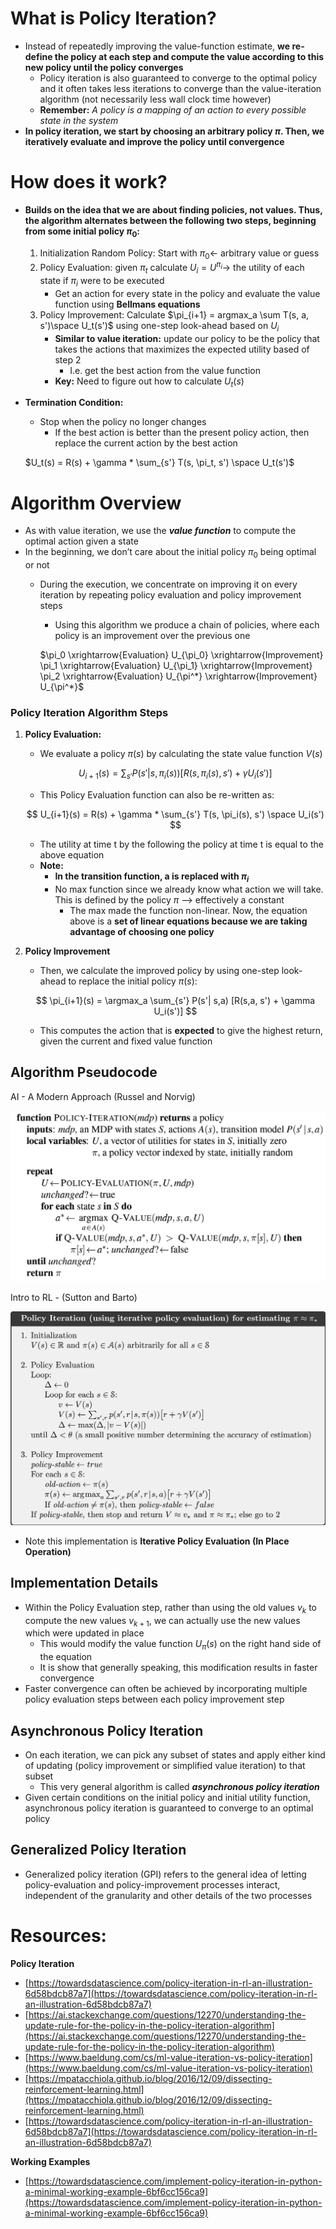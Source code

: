 # What is Policy Iteration?

- Instead of repeatedly improving the value-function estimate, **we re-define the policy at each step and compute the value according to this new policy until the policy converges**
    - Policy iteration is also guaranteed to converge to the optimal policy and it often takes less iterations to converge than the value-iteration algorithm (not necessarily less wall clock time however)
    - **Remember:** *A policy is a mapping of an action to every possible state in the system*
- **In policy iteration, we start by choosing an arbitrary policy $\pi$. Then, we iteratively evaluate and improve the policy until convergence**

# How does it work?

- **Builds on the idea that we are about finding policies, not values. Thus, the algorithm alternates between the following two steps, beginning from some initial policy $\pi_0$:**
    1. Initialization Random Policy: Start with $\pi_0 \leftarrow$  arbitrary value or guess
    2. Policy Evaluation: given $\pi_t$ calculate $U_i = U^{\pi_i} \rightarrow$ the utility of each state if $\pi_i$ were to be executed
        - Get an action for every state in the policy and evaluate the value function using **Bellmans equations**
    3. Policy Improvement: Calculate $\pi_{i+1} = argmax_a \sum T(s, a, s')\space U_t(s')$ using one-step look-ahead based on $U_i$
        - **Similar to value iteration:** update our policy to be the policy that takes the actions that maximizes the expected utility based of step 2
            - I.e. get the best action from the value function
        - **Key:** Need to figure out how to calculate $U_t(s)$
- **Termination Condition:**
    - Stop when the policy no longer changes
        - If the best action is better than the present policy action, then replace the current action by the best action

    $U_t(s) = R(s) + \gamma * \sum_{s'} T(s, \pi_t, s') \space U_t(s')$


# Algorithm Overview

- As with value iteration, we use the ***value function*** to compute the optimal action given a state
- In the beginning, we don’t care about the initial policy $\pi_0$ being optimal or not
    - During the execution, we concentrate on improving it on every iteration by repeating policy evaluation and policy improvement steps
        - Using this algorithm we produce a chain of policies, where each policy is an improvement over the previous one

         $\pi_0 \xrightarrow{Evaluation} U_{\pi_0} \xrightarrow{Improvement}    \pi_1 \xrightarrow{Evaluation} U_{\pi_1} \xrightarrow{Improvement} \pi_2 \xrightarrow{Evaluation} U_{\pi^*} \xrightarrow{Improvement} U_{\pi^*}$


### Policy Iteration Algorithm Steps

1. **Policy Evaluation:**
    - We evaluate a policy $\pi(s)$ by calculating the state value function $V(s)$

    $$
    U_{i+1}(s) = \sum_{s'} P(s'| s, \pi_i(s))[R(s, \pi_i(s), s') + \gamma U_i(s')]
    $$

    - This Policy Evaluation function can also be re-written as:

    $$
    U_{i+1}(s) = R(s) + \gamma * \sum_{s'} T(s, \pi_i(s), s') \space U_i(s')
    $$

    - The utility at time t by the following the policy at time t is equal to the above equation
    - **Note:**
        - **In the transition function, a is replaced with $\pi_i$**
        - No max function since we already know what action we will take. This is defined by the policy $\pi$ —> effectively a constant
            - The max made the function non-linear. Now, the equation above is a **set of linear equations because we are taking advantage of choosing one policy**

2. **Policy Improvement**
    - Then, we calculate the improved policy by using one-step look-ahead to replace the initial policy $\pi(s)$:

    $$
    \pi_{i+1}(s) = \argmax_a \sum_{s'} P(s'| s,a) [R(s,a, s') + \gamma U_i(s')]
    $$

    - This computes the action that is **expected** to give the highest return, given the current and fixed value function

## Algorithm Pseudocode

AI - A Modern Approach (Russel and Norvig)

![Untitled](./Policy%20Iteration/Untitled.png)

Intro to RL - (Sutton and Barto)

![Untitled](./Policy%20Iteration/Untitled%201.png)

- Note this implementation is **Iterative Policy Evaluation (In Place Operation)**

## Implementation Details

- Within the Policy Evaluation step, rather than using the old values $v_k$ to compute the new values $v_{k+1}$, we can actually use the new values which were updated in place
    - This would modify the value function $U_\pi(s)$ on the right hand side of the equation
    - It is show that generally speaking, this modification results in faster convergence
- Faster convergence can often be achieved by incorporating multiple policy evaluation steps between each policy improvement step

## Asynchronous Policy Iteration

- On each iteration, we can pick any subset of states and apply either kind of updating (policy improvement or simplified value iteration) to that subset
    - This very general algorithm is called ***asynchronous policy iteration***
- Given certain conditions on the initial policy and initial utility function, asynchronous policy iteration is guaranteed to converge to an optimal policy

## Generalized Policy Iteration

- Generalized policy iteration (GPI) refers to the general idea of letting policy-evaluation and policy-improvement processes interact, independent of the granularity and other details of the two processes

# Resources:

**Policy Iteration**

- [https://towardsdatascience.com/policy-iteration-in-rl-an-illustration-6d58bdcb87a7](https://towardsdatascience.com/policy-iteration-in-rl-an-illustration-6d58bdcb87a7)
- [https://ai.stackexchange.com/questions/12270/understanding-the-update-rule-for-the-policy-in-the-policy-iteration-algorithm](https://ai.stackexchange.com/questions/12270/understanding-the-update-rule-for-the-policy-in-the-policy-iteration-algorithm)
- [https://www.baeldung.com/cs/ml-value-iteration-vs-policy-iteration](https://www.baeldung.com/cs/ml-value-iteration-vs-policy-iteration)
- [https://mpatacchiola.github.io/blog/2016/12/09/dissecting-reinforcement-learning.html](https://mpatacchiola.github.io/blog/2016/12/09/dissecting-reinforcement-learning.html)
- [https://towardsdatascience.com/policy-iteration-in-rl-an-illustration-6d58bdcb87a7](https://towardsdatascience.com/policy-iteration-in-rl-an-illustration-6d58bdcb87a7)

**Working Examples**

- [https://towardsdatascience.com/implement-policy-iteration-in-python-a-minimal-working-example-6bf6cc156ca9](https://towardsdatascience.com/implement-policy-iteration-in-python-a-minimal-working-example-6bf6cc156ca9)
